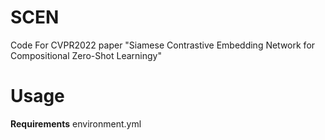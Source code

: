 # SCEN
Code For CVPR2022 paper "Siamese Contrastive Embedding Network for Compositional Zero-Shot Learningy"

# Usage
**Requirements**
environment.yml
